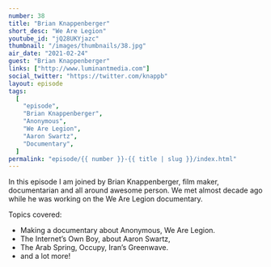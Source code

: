 ```yaml
---
number: 38
title: "Brian Knappenberger"
short_desc: "We Are Legion"
youtube_id: "jQ28UKYjazc"
thumbnail: "/images/thumbnails/38.jpg"
air_date: "2021-02-24"
guest: "Brian Knappenberger"
links: ["http://www.luminantmedia.com"]
social_twitter: "https://twitter.com/knappb"
layout: episode
tags:
  [
    "episode",
    "Brian Knappenberger",
    "Anonymous",
    "We Are Legion",
    "Aaron Swartz",
    "Documentary",
  ]
permalink: "episode/{{ number }}-{{ title | slug }}/index.html"
---
```


In this episode I am joined by Brian Knappenberger, film maker, documentarian and all around awesome person. We met almost decade ago while he was working on the We Are Legion documentary.

Topics covered:

- Making a documentary about Anonymous, We Are Legion.
- The Internet’s Own Boy, about Aaron Swartz,
- The Arab Spring, Occupy, Iran’s Greenwave.
- and a lot more!

